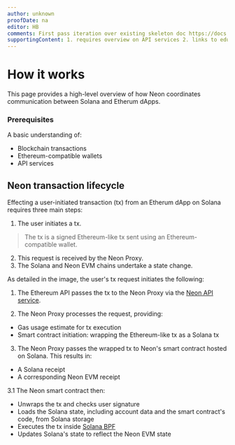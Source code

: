 ```yaml
---
author: unknown
proofDate: na
editor: HB
comments: First pass iteration over existing skeleton doc https://docs.neon-labs.org/docs/about/how_it_works. TODO update image use of front-end > frontend, back-end > backend, end-point > endpoint. Inline HTML todos in place. NB dropping RPC, even Ethereum does not repeatedly use RPC
supportingContent: 1. requires overview on API services 2. links to eductational resources external OR internal "Learn" area.
---
```



# How it works

This page provides a high-level overview of how Neon coordinates communication between Solana and Etherum dApps.

### Prerequisites

A basic understanding of:

- Blockchain transactions <!-- link user to educational center (specifically re state changes and finality) -->
- Ethereum-compatible wallets <!-- link user to educational center -- with onward links to the metamask integration how to -->
- API services <!-- link user to overview page for API services -->


## Neon transaction lifecycle

Effecting a user-initiated transaction (tx) from an Etherum dApp on Solana requires three main steps:

1. The user initiates a tx.
> The tx is a signed Ethereum-like tx sent using an Ethereum-compatible wallet.
2. This request is received by the Neon Proxy.
3. The Solana and Neon EVM chains undertake a state change.

As detailed in the image, the user's tx request initiates the following:

1. The Ethereum API passes the tx to the Neon Proxy via the [Neon API service](https://docs.neon-labs.org/docs/developing/connect_rpc).

2. The Neon Proxy processes the request, providing:

- Gas usage estimate for tx execution
- Smart contract initiation: wrapping the Ethereum-like tx as a Solana tx

3. The Neon Proxy passes the wrapped tx to Neon's smart contract hosted on Solana. This results in:
- A Solana receipt
- A corresponding Neon EVM receipt

3.1 The Neon smart contract then:

- Unwraps the tx and checks user signature
- Loads the Solana state, including account data and the smart contract's code, from Solana storage
- Executes the tx inside [Solana BPF](https://docs.solana.com/developing/runtime-facilities/programs#bpf-loader)
- Updates Solana's state to reflect the Neon EVM state <!-- missing logical link here as tx execution impact on Neon EVM not made clear -->
